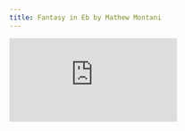 ```yaml
---
title: Fantasy in Eb by Mathew Montani
---
```


<div class="responsive-ratio responsive-ratio-2by1">
    <iframe src="https://www.youtube.com/embed/Rt9wptpuilY" frameborder="0" allow="accelerometer; autoplay; encrypted-media; gyroscope; picture-in-picture" allowfullscreen></iframe>
</div>